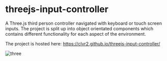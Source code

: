 # threejs-input-controller

A Three.js third person controller navigated with keyboard or touch screen inputs.
The project is split up into object orientated components which contains different functionality for each aspect of the environment.

The project is hosted here: https://clvr2.github.io/threejs-input-controller/

![three](https://user-images.githubusercontent.com/73779192/134232855-703306cd-a98a-4939-b99d-9deacad21912.PNG)

